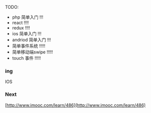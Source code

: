 TODO:

- php 简单入门 !!!
- react !!!!
- redux !!!!
- ios 简单入门 !!!
- andriod 简单入门 !!!
- 简单事件系统 !!!!!
- 简单移动端swipe !!!!!
- touch 事件 !!!!!

### ing
IOS

### Next
[http://www.imooc.com/learn/486](http://www.imooc.com/learn/486)